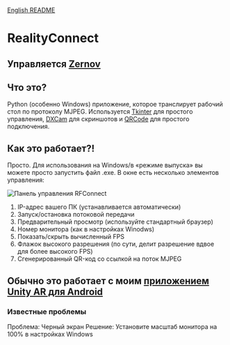 [English README](./README.md)

# RealityConnect

## Управляется [Zernov](https://www.youtube.com/@zernovtech)

## Что это?
Python (особенно Windows) приложение, которое транслирует рабочий стол по протоколу MJPEG.
Используется [Tkinter](https://docs.python.org/3/library/tkinter.html) для простого управления, [DXCam](https://github.com/ra1nty/DXcam) для скриншотов и [QRCode](https://pypi.org/project/qrcode/) для простого подключения.

## Как это работает?!

Просто. Для использования на Windows/в «режиме выпуска» вы можете просто запустить файл .exe. В окне есть несколько элементов управления:

![Панель управления RFConnect](https://github.com/user-attachments/assets/b5c59837-13c6-4216-ace1-280b9056b6a4)
1. IP-адрес вашего ПК (устанавливается автоматически)
2. Запуск/остановка потоковой передачи
3. Предварительный просмотр (используйте стандартный браузер)
4. Номер монитора (как в настройках Winodws)
5. Показать/скрыть вычисленный FPS
6. Флажок высокого разрешения (по сути, делит разрешение вдвое для более высокого FPS)
7. Сгенерированный QR-код со ссылкой на поток MJPEG

## Обычно это работает с моим [приложением Unity AR для Android](https://github.com/ZernovTechno/AR)

### Известные проблемы
Проблема: Черный экран
Решение: Установите масштаб монитора на 100% в настройках Windows
